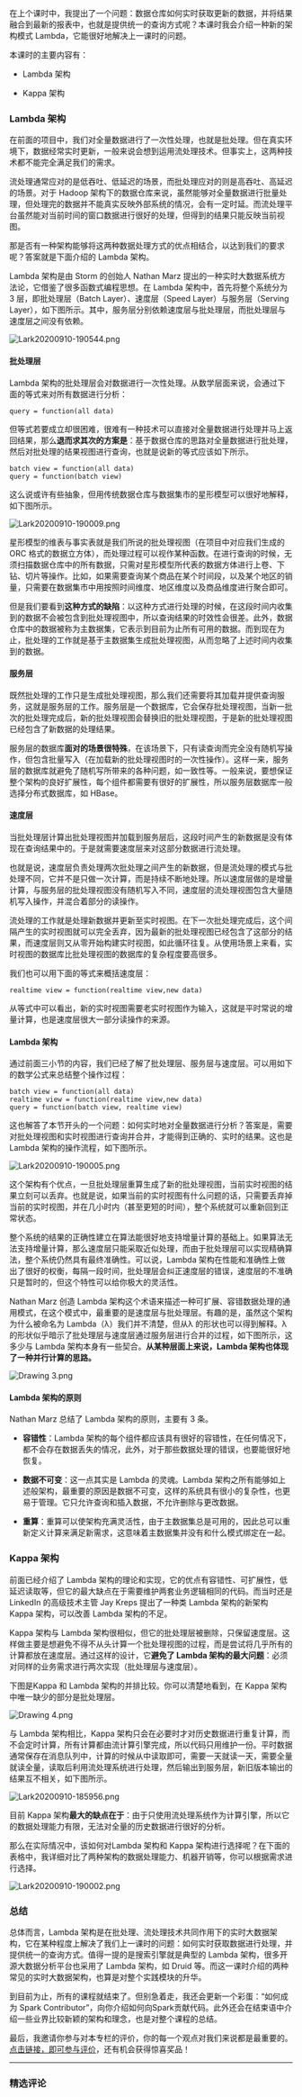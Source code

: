 <p data-nodeid="193622" class="">在上个课时中，我提出了一个问题：数据仓库如何实时获取更新的数据，并将结果融合到最新的报表中，也就是提供统一的查询方式呢？本课时我会介绍一种新的架构模式 Lambda，它能很好地解决上一课时的问题。</p>
<p data-nodeid="193623">本课时的主要内容有：</p>
<ul data-nodeid="193624">
<li data-nodeid="193625">
<p data-nodeid="193626">Lambda 架构</p>
</li>
<li data-nodeid="193627">
<p data-nodeid="193628">Kappa 架构</p>
</li>
</ul>
<h3 data-nodeid="193629">Lambda 架构</h3>
<p data-nodeid="193630">在前面的项目中，我们对全量数据进行了一次性处理，也就是批处理。但在真实环境下，数据经常实时更新，一般来说会想到运用流处理技术。但事实上，这两种技术都不能完全满足我们的需求。</p>
<p data-nodeid="193631">流处理通常应对的是低吞吐、低延迟的场景，而批处理应对的则是高吞吐、高延迟的场景。对于 Hadoop 架构下的数据仓库来说，虽然能够对全量数据进行批量处理，但处理完的数据并不能真实反映外部系统的情况，会有一定时延。而流处理平台虽然能对当前时间的窗口数据进行很好的处理，但得到的结果只能反映当前视图。</p>
<p data-nodeid="193632">那是否有一种架构能够将这两种数据处理方式的优点相结合，以达到我们的要求呢？答案就是下面介绍的 Lambda 架构。</p>
<p data-nodeid="194142">Lambda 架构是由 Storm 的创始人 Nathan Marz 提出的一种实时大数据系统方法论，它借鉴了很多函数式编程思想。在 Lambda 架构中，首先将整个系统分为 3 层，即批处理层（Batch Layer）、速度层（Speed Layer）与服务层（Serving Layer），如下图所示。其中，服务层分别依赖速度层与批处理层，而批处理层与速度层之间没有依赖。</p>
<p data-nodeid="194143" class=""><img src="https://s0.lgstatic.com/i/image/M00/4D/6B/CgqCHl9aCKOABvhsAABo2DMsAgY779.png" alt="Lark20200910-190544.png" data-nodeid="194147"></p>


<h4 data-nodeid="193635">批处理层</h4>
<p data-nodeid="193636">Lambda 架构的批处理层会对数据进行一次性处理。从数学层面来说，会通过下面的等式来对所有数据进行分析：</p>
<pre class="lang-js" data-nodeid="193637"><code data-language="js">query = <span class="hljs-function"><span class="hljs-keyword">function</span>(<span class="hljs-params">all data</span>)
</span></code></pre>
<p data-nodeid="193638">但等式若要成立却很困难，很难有一种技术可以直接对全量数据进行处理并马上返回结果，那么<strong data-nodeid="193705">退而求其次的方案是</strong>：基于数据仓库的思路对全量数据进行批处理，然后对批处理的结果视图进行查询，也就是说新的等式应该如下所示。</p>
<pre class="lang-js" data-nodeid="193639"><code data-language="js">batch view = <span class="hljs-function"><span class="hljs-keyword">function</span>(<span class="hljs-params">all data</span>)
<span class="hljs-title">query</span> = <span class="hljs-title">function</span>(<span class="hljs-params">batch view</span>)
</span></code></pre>
<p data-nodeid="193640">这么说或许有些抽象，但用传统数据仓库与数据集市的星形模型可以很好地解释，如下图所示。</p>
<p data-nodeid="193641"><img src="https://s0.lgstatic.com/i/image/M00/4D/6A/CgqCHl9aB-KAcKsOAAD4Y7Hpl_8590.png" alt="Lark20200910-190009.png" data-nodeid="193709"></p>
<p data-nodeid="193642">星形模型的维表与事实表就是我们所说的批处理视图（在项目中对应我们生成的 ORC 格式的数据立方体），而处理过程可以视作某种函数。在进行查询的时候，无须扫描数据仓库中的所有数据，只需对星形模型所代表的数据方体进行上卷、下钻、切片等操作。比如，如果需要查询某个商品在某个时间段，以及某个地区的销量，只需要在数据集市中用按照时间维度、地区维度以及商品维度进行聚合即可。</p>
<p data-nodeid="193643">但是我们要看到<strong data-nodeid="193716">这种方式的缺陷</strong>：以这种方式进行处理的时候，在这段时间内收集到的数据不会被包含到批处理视图中，所以查询结果的时效性会很差。此外，数据仓库中的数据被称为主数据集，它表示到目前为止所有可用的数据。而到现在为止，批处理的工作就是基于主数据集生成批处理视图，从而忽略了上述时间内收集到的数据。</p>
<h4 data-nodeid="193644">服务层</h4>
<p data-nodeid="193645">既然批处理的工作只是生成批处理视图，那么我们还需要将其加载并提供查询服务，这就是服务层的工作。服务层是一个数据库，它会保存批处理视图，当新一批次的批处理完成后，新的批处理视图会替换旧的批处理视图，于是新的批处理视图已经包含了新数据的处理结果。</p>
<p data-nodeid="193646">服务层的数据库<strong data-nodeid="193724">面对的场景很特殊</strong>，在该场景下，只有读查询而完全没有随机写操作，但包含批量写入（在加载新的批处理视图时的一次性操作）。这样一来，服务层的数据库就避免了随机写所带来的各种问题，如一致性等。一般来说，要想保证整个架构的良好扩展性，每个组件都需要有很好的扩展性，所以服务层数据库一般选择分布式数据库，如 HBase。</p>
<h4 data-nodeid="193647">速度层</h4>
<p data-nodeid="193648">当批处理层计算出批处理视图并加载到服务层后，这段时间产生的新数据是没有体现在查询结果中的。于是就需要速度层来对这部分数据进行流处理。</p>
<p data-nodeid="193649">也就是说，速度层负责处理两次批处理之间产生的新数据，但是流处理的模式与批处理不同，它并不是只做一次计算，而是持续不断地处理。所以速度层做的是增量计算，与服务层的批处理视图没有随机写入不同，速度层的流处理视图包含大量随机写入操作，并混合着部分的读操作。</p>
<p data-nodeid="193650">流处理的工作就是处理新数据并更新至实时视图。在下一次批处理完成后，这个间隔产生的实时视图就可以完全丢弃，因为最新的批处理视图已经包含了这部分的结果，而速度层则又从零开始构建实时视图，如此循环往复。从使用场景上来看，实时视图的数据库比批处理视图的数据库的复杂程度要高很多。</p>
<p data-nodeid="193651">我们也可以用下面的等式来概括速度层：</p>
<pre class="lang-js" data-nodeid="193652"><code data-language="js">realtime view = <span class="hljs-function"><span class="hljs-keyword">function</span>(<span class="hljs-params">realtime view,new data</span>)
</span></code></pre>
<p data-nodeid="193653">从等式中可以看出，新的实时视图需要老实时视图作为输入，这就是平时常说的增量计算，也是速度层很大一部分读操作的来源。</p>
<h4 data-nodeid="193654">Lambda 架构</h4>
<p data-nodeid="193655">通过前面三小节的内容，我们已经了解了批处理层、服务层与速度层。可以用如下的数学公式来总结整个操作过程：</p>
<pre class="lang-js" data-nodeid="193656"><code data-language="js">batch view = <span class="hljs-function"><span class="hljs-keyword">function</span>(<span class="hljs-params">all data</span>)
<span class="hljs-title">realtime</span> <span class="hljs-title">view</span> = <span class="hljs-title">function</span>(<span class="hljs-params">realtime view,new data</span>)
<span class="hljs-title">query</span> = <span class="hljs-title">function</span>(<span class="hljs-params">batch view, realtime view</span>)
</span></code></pre>
<p data-nodeid="193657">这也解答了本节开头的一个问题：如何实时地对全量数据进行分析？答案是，需要对批处理视图和实时视图进行查询并合并，才能得到正确的、实时的结果。这也是Lambda 架构的操作流程，如下图所示。</p>
<p data-nodeid="193658"><img src="https://s0.lgstatic.com/i/image/M00/4D/6A/CgqCHl9aB_WAR0OQAAHh5Y4cgKA078.png" alt="Lark20200910-190005.png" data-nodeid="193736"></p>
<p data-nodeid="193659">这个架构有个优点，一旦批处理层重算生成了新的批处理视图，当前实时视图的结果立刻可以丢弃。也就是说，如果当前的实时视图有什么问题的话，只需要丢弃掉当前的实时视图，并在几小时内（甚至更短的时间），整个系统就可以重新回到正常状态。</p>
<p data-nodeid="193660">整个系统的结果的正确性建立在算法能很好地支持增量计算的基础上。如果算法无法支持增量计算，那么速度层只能采取近似处理，而由于批处理层可以实现精确算法，整个系统仍然具有最终准确性。可以说，Lambda 架构在性能和准确性上做出了很好的权衡，每隔一段时间，批处理层会纠正速度层的错误，速度层的不准确只是暂时的，但这个特性可以给你极大的灵活性。</p>
<p data-nodeid="193661">Nathan Marz 创造 Lambda 架构这个术语来描述一种可扩展、容错数据处理的通用模式，在这个模式中，最重要的是速度层与批处理层。有趣的是，虽然这个架构为什么被命名为 Lambda（λ）我们并不清楚，但从λ 的形状也可以得到解释。λ 的形状似乎暗示了批处理层与速度层通过服务层进行合并的过程，如下图所示，这多少与 Lambda 架构本身有一些契合。<strong data-nodeid="193743">从某种层面上来说，Lambda 架构也体现了一种并行计算的思路。</strong></p>
<p data-nodeid="193662"><img src="https://s0.lgstatic.com/i/image/M00/4D/5F/Ciqc1F9aB_yAadPhAAAWu5-QmPM618.png" alt="Drawing 3.png" data-nodeid="193746"></p>
<h4 data-nodeid="193663">Lambda 架构的原则</h4>
<p data-nodeid="193664">Nathan Marz 总结了 Lambda 架构的原则，主要有 3 条。</p>
<ul data-nodeid="193665">
<li data-nodeid="193666">
<p data-nodeid="193667"><strong data-nodeid="193753">容错性</strong>：Lambda 架构的每个组件都应该具有很好的容错性，在任何情况下，都不会存在数据丢失的情况，此外，对于那些数据处理的错误，也要能很好地恢复。</p>
</li>
<li data-nodeid="193668">
<p data-nodeid="193669"><strong data-nodeid="193758">数据不可变</strong>：这一点其实是 Lambda 的灵魂。Lambda 架构之所有能够如上述般架构，最重要的原因是数据不可变，这样的系统具有很小的复杂性，也更易于管理。它只允许查询和插入数据，不允许删除与更改数据。</p>
</li>
<li data-nodeid="193670">
<p data-nodeid="193671"><strong data-nodeid="193763">重算</strong>：重算可以使架构充满灵活性，由于主数据集总是可用的，因此总可以重新定义计算来满足新需求，这意味着主数据集并没有和什么模式绑定在一起。</p>
</li>
</ul>
<h3 data-nodeid="193672">Kappa 架构</h3>
<p data-nodeid="193673">前面已经介绍了 Lambda 架构的理论和实现，它的优点有容错性、可扩展性，低延迟读取等，但它的最大缺点在于需要维护两套业务逻辑相同的代码。而当时还是 LinkedIn 的高级技术主管 Jay&nbsp;Kreps 提出了一种类 Lambda 架构的新架构 Kappa 架构，可以改善 Lambda 架构的不足。</p>
<p data-nodeid="193674">Kappa 架构与 Lambda 架构很相似，但它的批处理层被删除，只保留速度层。这样做主要是想避免不得不从头计算一个批处理视图的过程，而是尝试将几乎所有的计算都放在速度层。通过这样的设计，它<strong data-nodeid="193771">避免了 Lambda 架构的最大问题</strong>：必须对同样的业务需求进行两次实现（批处理层与速度层）。</p>
<p data-nodeid="193675">下图是Kappa 和 Lambda 架构的并排比较。你可以清楚地看到，在 Kappa 架构中唯一缺少的部分是批处理层。</p>
<p data-nodeid="193676"><img src="https://s0.lgstatic.com/i/image/M00/4D/5F/Ciqc1F9aCAaAY0BcAACwzWL9f_Y295.png" alt="Drawing 4.png" data-nodeid="193775"></p>
<p data-nodeid="193677">与 Lambda 架构相比，Kappa 架构只会在必要时才对历史数据进行重复计算，而不会定时计算，所有计算都由流计算引擎完成，所以代码只用维护一份。平时数据通常保存在消息队列中，计算的时候从中读取即可，需要一天就读一天，需要全量就读全量，读取后利用流处理系统进行处理，然后输出到服务层，新旧版本输出的结果互不相关，如下图所示。</p>
<p data-nodeid="193678"><img src="https://s0.lgstatic.com/i/image/M00/4D/5F/Ciqc1F9aCA6Adv0HAAElTPp3uJs815.png" alt="Lark20200910-185956.png" data-nodeid="193779"></p>
<p data-nodeid="193679">目前 Kappa 架构<strong data-nodeid="193785">最大的缺点在于</strong>：由于只使用流处理系统作为计算引擎，所以它的数据处理能力有限，无法对全量的历史数据进行很好的分析。</p>
<p data-nodeid="193680">那么在实际情况中，该如何对Lambda 架构和 Kappa 架构进行选择呢？在下面的表格中，我详细对比了两种架构的数据处理能力、机器开销等，你可以根据需求进行选择。</p>
<p data-nodeid="193681"><img src="https://s0.lgstatic.com/i/image/M00/4D/5F/Ciqc1F9aCBaAGp6bAAEzPhtEdm4797.png" alt="Lark20200910-190002.png" data-nodeid="193789"></p>
<h3 data-nodeid="193682">总结</h3>
<p data-nodeid="193683">总体而言，Lambda 架构是在批处理、流处理技术共同作用下的实时大数据架构，它在某种程度上解决了我们上一课时的问题：如何实时获取数据进行处理，并提供统一的查询方式。值得一提的是搜索引擎就是典型的 Lambda 架构，很多开源大数据分析平台也采用了 Lambda 架构，如 Druid 等。而这一课时介绍的两种常见的实时大数据架构，也算是对整个实践模块的升华。</p>
<p data-nodeid="193684">到目前为止，所有的课程就结束了。但别急着走，我还会更新一个彩蛋：“如何成为&nbsp;Spark&nbsp;Contributor”，向你介绍如何向Spark贡献代码。此外还会在结束语中介绍一些业界比较新颖的架构和理念，也是对整个课程的总结。</p>
<p data-nodeid="193685" class="">最后，我邀请你参与对本专栏的评价，你的每一个观点对我们来说都是最重要的。<a href="https://wj.qq.com/s2/7164306/3a46/" data-nodeid="193796">点击链接，即可参与评价</a>，还有机会获得惊喜奖品！</p>

---

### 精选评论


